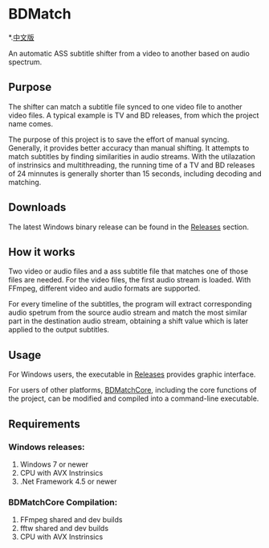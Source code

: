 # BDMatch
*.[中文版](/README.CHS.md)

An automatic ASS subtitle shifter from a video to another based on audio spectrum.
## Purpose
The shifter can match a subtitle file synced to one video file to another video files. A typical example is TV and BD releases, from which the project name comes.

The purpose of this project is to save the effort of manual syncing. Generally, it provides better accuracy than manual shifting. It attempts to match subtitles by finding similarities in audio streams. With the utilazation of instrinsics and multithreading, the running time of a TV and BD releases of 24 minnutes is generally shorter than 15 seconds, including decoding and matching.

## Downloads
The latest Windows binary release can be found in the [Releases](https://github.com/Thomasyse/BDMatch/releases) section.

## How it works
Two video or audio files and a ass subtitle file that matches one of those files are needed. For the video files, the first audio stream is loaded. With FFmpeg, different video and audio formats are supported.

For every timeline of the subtitles, the program will extract corresponding audio spetrum from the source audio stream and match the most similar part in the destination audio stream, obtaining a shift value which is later applied to the output subtitles.

## Usage
For Windows users, the executable in [Releases](https://github.com/Thomasyse/BDMatch/releases) provides graphic interface.

For users of other platforms, [BDMatchCore](https://github.com/Thomasyse/BDMatch/tree/master/BDMatchCore), including the core functions of the project, can be modified and compiled into a command-line executable.

## Requirements

### Windows releases:
1. Windows 7 or newer
2. CPU with AVX Instrinsics
3. .Net Framework 4.5 or newer

### BDMatchCore Compilation:
1. FFmpeg shared and dev builds
2. fftw shared and dev builds
3. CPU with AVX Instrinsics
